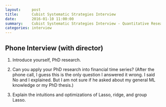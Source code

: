 ```yaml
---
layout:     post
title:      Cubist Systematic Strategies Interview
date:       2016-01-10 11:00:00
summary:    Cubist Systematic Strategies Interview - Quantitative Research Position.
categories: interview 
---
```



## Phone Interview (with director)

1. Introduce yourself, PhD research.

2. Can you apply your PhD research into financial time series? (After the phone call, I guess this is the only question I answered it wrong. I said No and I explained. But I am not sure if he asked about my general ML knowledge or my PhD thesis.)

3. Explain the intuitions and optimizations of Lasso, ridge, and group Lasso.